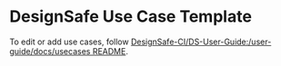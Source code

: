 # DesignSafe Use Case Template

To edit or add use cases, follow [DesignSafe-CI/DS-User-Guide:/user-guide/docs/usecases README](https://github.com/DesignSafe-CI/DS-User-Guide/tree/main/user-guide/docs/usecases#readme).
